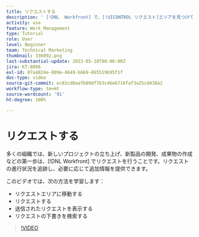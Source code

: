 ```yaml
---
title: リクエストする
description: ' [!DNL  Workfront] で、[!UICONTROL リクエスト]エリアを見つけて、リクエストを作成する方法を説明します。送信されたリクエストと下書きのリクエストを表示する方法を説明します。'
activity: use
feature: Work Management
type: Tutorial
role: User
level: Beginner
team: Technical Marketing
thumbnail: 336092.png
last-substantial-update: 2023-05-18T00:00:00Z
jira: KT-8806
exl-id: 07a4824e-809e-4649-b669-865519b95f1f
doc-type: video
source-git-commit: ec82cd0aafb89df7b3c46eb716faf3a25cd438a2
workflow-type: tm+mt
source-wordcount: '91'
ht-degree: 100%

---
```


# リクエストする

多くの組織では、新しいプロジェクトの立ち上げ、新製品の開発、成果物の作成などの第一歩は、[!DNL Workfront] でリクエストを行うことです。リクエストの進行状況を追跡し、必要に応じて追加情報を提供できます。

このビデオでは、次の方法を学習します：

* リクエストエリアに移動する
* リクエストする
* 送信されたリクエストを表示する
* リクエストの下書きを検索する

>[!VIDEO](https://video.tv.adobe.com/v/336092/?quality=12&learn=on)
